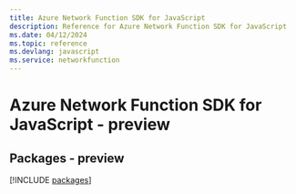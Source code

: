 ```yaml
---
title: Azure Network Function SDK for JavaScript
description: Reference for Azure Network Function SDK for JavaScript
ms.date: 04/12/2024
ms.topic: reference
ms.devlang: javascript
ms.service: networkfunction
---
```

# Azure Network Function SDK for JavaScript - preview
## Packages - preview
[!INCLUDE [packages](network-function-index.md)]